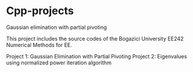 # Cpp-projects
Gaussian elimination with partial pivoting

This project includes the source codes of the Bogazici University EE242 Numerical Methods for EE. 

Project 1: Gaussian Elimination with Partial Pivoting
Project 2: Eigenvalues using normalized power iteration algorithm
